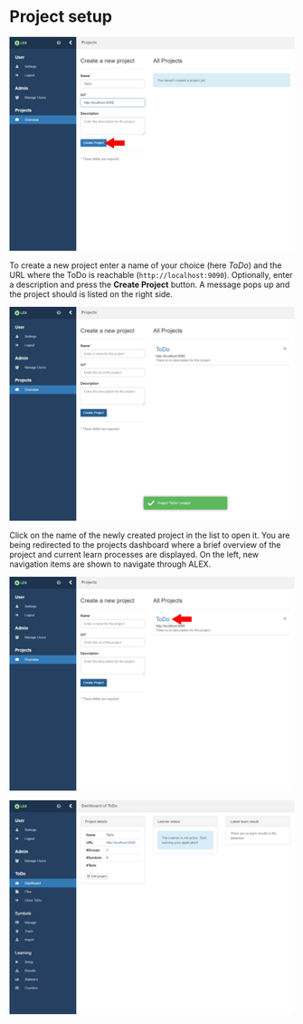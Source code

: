 # Project setup

![Project Creation](../../../assets/images/examples/todo/project_creation.jpg)

To create a new project enter a name of your choice (here _ToDo_) and the URL where the ToDo is reachable (`http://localhost:9090`).
Optionally, enter a description and press the __Create Project__ button. 
A message pops up and the project should is listed on the right side.

![Home with Project](../../../assets/images/examples/todo/home_with_project.jpg)

Click on the name of the newly created project in the list to open it. 
You are being redirected to the projects dashboard where a brief overview of the project and current learn processes are displayed. 
On the left, new navigation items are shown to navigate through ALEX.

![Home with Project](../../../assets/images/examples/todo/home_with_project_2.jpg)

![Dashboard](../../../assets/images/examples/todo/dashboard.jpg)

